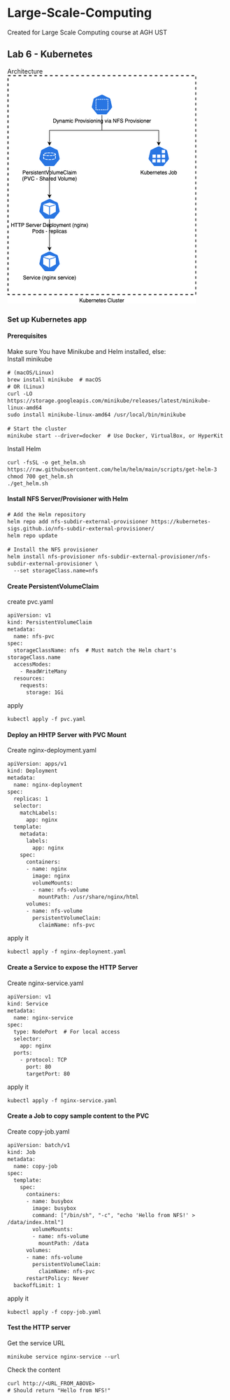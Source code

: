 # Large-Scale-Computing
Created for Large Scale Computing course at AGH UST
## Lab 6 - Kubernetes
Architecture <br>
![Architecure](kubernetes_architecture.png)
### Set up Kubernetes app
#### Prerequisites
Make sure You have Minikube and Helm installed, else: <br>
Install minikube
```
# (macOS/Linux)
brew install minikube  # macOS
# OR (Linux)
curl -LO https://storage.googleapis.com/minikube/releases/latest/minikube-linux-amd64
sudo install minikube-linux-amd64 /usr/local/bin/minikube

# Start the cluster
minikube start --driver=docker  # Use Docker, VirtualBox, or HyperKit
```
Install Helm
```
curl -fsSL -o get_helm.sh https://raw.githubusercontent.com/helm/helm/main/scripts/get-helm-3
chmod 700 get_helm.sh
./get_helm.sh
```
#### Install NFS Server/Provisioner with Helm
```
# Add the Helm repository
helm repo add nfs-subdir-external-provisioner https://kubernetes-sigs.github.io/nfs-subdir-external-provisioner/
helm repo update

# Install the NFS provisioner
helm install nfs-provisioner nfs-subdir-external-provisioner/nfs-subdir-external-provisioner \
  --set storageClass.name=nfs
```
#### Create PersistentVolumeClaim
create pvc.yaml
```
apiVersion: v1
kind: PersistentVolumeClaim
metadata:
  name: nfs-pvc
spec:
  storageClassName: nfs  # Must match the Helm chart's storageClass.name
  accessModes:
    - ReadWriteMany
  resources:
    requests:
      storage: 1Gi
```
apply
```
kubectl apply -f pvc.yaml
```
#### Deploy an HHTP Server with PVC Mount
Create nginx-deployment.yaml
```
apiVersion: apps/v1
kind: Deployment
metadata:
  name: nginx-deployment
spec:
  replicas: 1
  selector:
    matchLabels:
      app: nginx
  template:
    metadata:
      labels:
        app: nginx
    spec:
      containers:
      - name: nginx
        image: nginx
        volumeMounts:
        - name: nfs-volume
          mountPath: /usr/share/nginx/html
      volumes:
      - name: nfs-volume
        persistentVolumeClaim:
          claimName: nfs-pvc
```
apply it
```
kubectl apply -f nginx-deploynent.yaml
```
#### Create a Service to expose the HTTP Server
Create nginx-service.yaml
```
apiVersion: v1
kind: Service
metadata:
  name: nginx-service
spec:
  type: NodePort  # For local access
  selector:
    app: nginx
  ports:
    - protocol: TCP
      port: 80
      targetPort: 80
```
apply it
```
kubectl apply -f nginx-service.yaml
```
#### Create a Job to copy sample content to the PVC
Create copy-job.yaml
```
apiVersion: batch/v1
kind: Job
metadata:
  name: copy-job
spec:
  template:
    spec:
      containers:
      - name: busybox
        image: busybox
        command: ["/bin/sh", "-c", "echo 'Hello from NFS!' > /data/index.html"]
        volumeMounts:
        - name: nfs-volume
          mountPath: /data
      volumes:
      - name: nfs-volume
        persistentVolumeClaim:
          claimName: nfs-pvc
      restartPolicy: Never
  backoffLimit: 1
```
apply it
```
kubectl apply -f copy-job.yaml
```
#### Test the HTTP server
Get the service URL
```
minikube service nginx-service --url
```
Check the content
```
curl http://<URL_FROM_ABOVE>
# Should return "Hello from NFS!"
```
